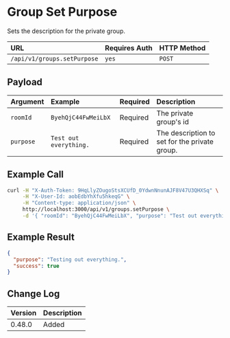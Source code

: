 # Group Set Purpose
Sets the description for the private group.

| URL | Requires Auth | HTTP Method |
| :--- | :--- | :--- |
| `/api/v1/groups.setPurpose` | `yes` | `POST` |

## Payload

| Argument | Example | Required | Description |
| :--- | :--- | :--- | :--- |
| `roomId` | `ByehQjC44FwMeiLbX` | Required | The private group's id |
| `purpose` | `Test out everything.` | Required | The description to set for the private group. |

## Example Call
```bash
curl -H "X-Auth-Token: 9HqLlyZOugoStsXCUfD_0YdwnNnunAJF8V47U3QHXSq" \
     -H "X-User-Id: aobEdbYhXfu5hkeqG" \
     -H "Content-type: application/json" \
     http://localhost:3000/api/v1/groups.setPurpose \
     -d '{ "roomId": "ByehQjC44FwMeiLbX", "purpose": "Test out everything" }'
```

## Example Result
```json
{
  "purpose": "Testing out everything.",
  "success": true
}
```

## Change Log

| Version | Description |
| :--- | :--- |
| 0.48.0 | Added |
